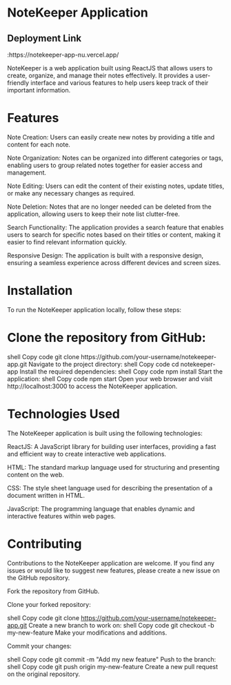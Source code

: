 <h1>NoteKeeper Application</h1>

<h2>Deployment Link</h2>:https://notekeeper-app-nu.vercel.app/

NoteKeeper is a web application built using ReactJS that allows users to create, organize, and manage their notes effectively. It provides a user-friendly interface and various features to help users keep track of their important information.

<h1>Features</h1>
Note Creation: Users can easily create new notes by providing a title and content for each note.

Note Organization: Notes can be organized into different categories or tags, enabling users to group related notes together for easier access and management.

Note Editing: Users can edit the content of their existing notes, update titles, or make any necessary changes as required.

Note Deletion: Notes that are no longer needed can be deleted from the application, allowing users to keep their note list clutter-free.

Search Functionality: The application provides a search feature that enables users to search for specific notes based on their titles or content, making it easier to find relevant information quickly.

Responsive Design: The application is built with a responsive design, ensuring a seamless experience across different devices and screen sizes.

<h1>Installation</h1>
To run the NoteKeeper application locally, follow these steps:

<h1>Clone the repository from GitHub:</h1>
shell
Copy code
git clone https://github.com/your-username/notekeeper-app.git
Navigate to the project directory:
shell
Copy code
cd notekeeper-app
Install the required dependencies:
shell
Copy code
npm install
Start the application:
shell
Copy code
npm start
Open your web browser and visit http://localhost:3000 to access the NoteKeeper application.



<h1>Technologies Used</h1>
The NoteKeeper application is built using the following technologies:

ReactJS: A JavaScript library for building user interfaces, providing a fast and efficient way to create interactive web applications.

HTML: The standard markup language used for structuring and presenting content on the web.

CSS: The style sheet language used for describing the presentation of a document written in HTML.

JavaScript: The programming language that enables dynamic and interactive features within web pages.

<h1>Contributing</h1>
Contributions to the NoteKeeper application are welcome. If you find any issues or would like to suggest new features, please create a new issue on the GitHub repository.

Fork the repository from GitHub.

Clone your forked repository:

shell
Copy code
git clone https://github.com/your-username/notekeeper-app.git
Create a new branch to work on:
shell
Copy code
git checkout -b my-new-feature
Make your modifications and additions.

Commit your changes:

shell
Copy code
git commit -m "Add my new feature"
Push to the branch:
shell
Copy code
git push origin my-new-feature
Create a new pull request on the original repository.
